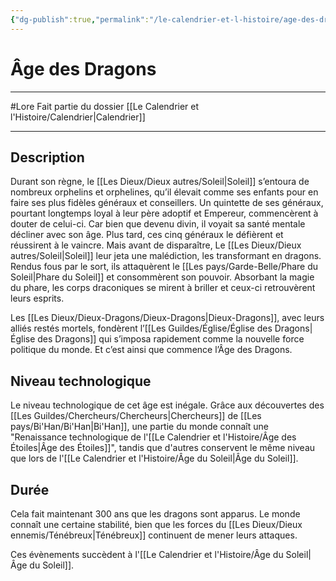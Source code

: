 ```yaml
---
{"dg-publish":true,"permalink":"/le-calendrier-et-l-histoire/age-des-dragons/"}
---
```


# Âge des Dragons
---
#Lore 
Fait partie du dossier [[Le Calendrier et l'Histoire/Calendrier\|Calendrier]]

-------
## Description
Durant son règne, le [[Les Dieux/Dieux autres/Soleil\|Soleil]] s’entoura de nombreux orphelins et orphelines, qu’il élevait comme ses enfants pour en faire ses plus fidèles généraux et conseillers.
Un quintette de ses généraux, pourtant longtemps loyal à leur père adoptif et Empereur, commencèrent à douter de celui-ci. Car bien que devenu divin, il voyait sa santé mentale décliner avec son âge.
Plus tard, ces cinq généraux le défièrent et réussirent à le vaincre. Mais avant de disparaître, Le [[Les Dieux/Dieux autres/Soleil\|Soleil]] leur jeta une malédiction, les transformant en dragons. Rendus fous par le sort, ils attaquèrent le [[Les pays/Garde-Belle/Phare du Soleil\|Phare du Soleil]] et consommèrent son pouvoir. Absorbant la magie du phare, les corps draconiques se mirent à briller et ceux-ci retrouvèrent leurs esprits.

Les [[Les Dieux/Dieux-Dragons/Dieux-Dragons\|Dieux-Dragons]], avec leurs alliés restés mortels, fondèrent l’[[Les Guildes/Église/Église des Dragons\|Église des Dragons]] qui s’imposa rapidement comme la nouvelle force politique du monde.
Et c’est ainsi que commence l’Âge des Dragons.
## Niveau technologique
Le niveau technologique de cet âge est inégale. Grâce aux découvertes des [[Les Guildes/Chercheurs/Chercheurs\|Chercheurs]] de [[Les pays/Bi'Han/Bi'Han\|Bi'Han]], une partie du monde connaît une "Renaissance technologique de l'[[Le Calendrier et l'Histoire/Âge des Étoiles\|Âge des Étoiles]]", tandis que d'autres conservent le même niveau que lors de l'[[Le Calendrier et l'Histoire/Âge du Soleil\|Âge du Soleil]].
## Durée
Cela fait maintenant 300 ans que les dragons sont apparus.
Le monde connaît une certaine stabilité, bien que les forces du [[Les Dieux/Dieux ennemis/Ténébreux\|Ténébreux]] continuent de mener leurs attaques.

Ces évènements succèdent à l'[[Le Calendrier et l'Histoire/Âge du Soleil\|Âge du Soleil]].